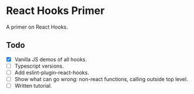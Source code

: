 # React Hooks Primer

A primer on React Hooks.

## Todo

- [x] Vanilla JS demos of all hooks.
- [ ] Typescript versions.
- [ ] Add eslint-plugin-react-hooks.
- [ ] Show what can go wrong: non-react functions, calling outside top level.
- [ ] Written tutorial.